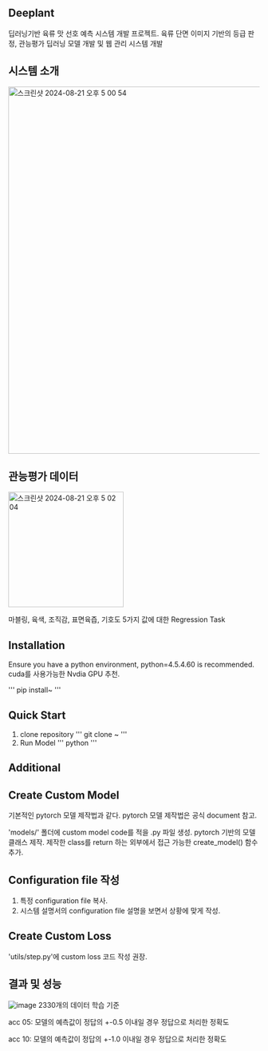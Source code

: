 Deeplant
--------
딥러닝기반 육류 맛 선호 예측 시스템 개발 프로젝트.
육류 단면 이미지 기반의 등급 판정, 관능평가 딥러닝 모델 개발 및 웹 관리 시스템 개발

시스템 소개
---
<img width="735" alt="스크린샷 2024-08-21 오후 5 00 54" src="https://github.com/user-attachments/assets/a44f9a56-bb74-4048-9d81-9e14c77bf6c3">

관능평가 데이터
---------
<img width="231" alt="스크린샷 2024-08-21 오후 5 02 04" src="https://github.com/user-attachments/assets/b9d6c397-0f6f-48d4-817f-843c5509abfd">

마블링, 육색, 조직감, 표면육즙, 기호도 5가지 값에 대한 Regression Task


Installation
-----
Ensure you have a python environment, python=4.5.4.60 is recommended. cuda를 사용가능한 Nvdia GPU 추천.

'''
pip install~
'''

Quick Start
----
1. clone repository
'''
git clone ~
'''
2. Run Model
'''
python
'''

Additional
---
Create Custom Model
---
기본적인 pytorch 모델 제작법과 같다. pytorch 모델 제작법은 공식 document 참고.

'models/' 폴더에 custom model code를 적을 .py 파일 생성.
pytorch 기반의 모델 클래스 제작.
제작한 class를 return 하는 외부에서 접근 가능한 create_model() 함수 추가.

Configuration file 작성
---
1. 특정 configuration file 복사.
2. 시스템 설명서의 configuration file 설명을 보면서 상황에 맞게 작성.

Create Custom Loss
---
'utils/step.py'에 custom loss 코드 작성 권장.

결과 및 성능
---
![image](https://github.com/user-attachments/assets/60b3698e-8dba-42dc-a85a-91b34b322841)
2330개의 데이터 학습 기준

acc 05: 모델의 예측값이 정답의 +-0.5 이내일 경우 정답으로 처리한 정확도

acc 10: 모델의 예측값이 정답의 +-1.0 이내일 경우 정답으로 처리한 정확도




